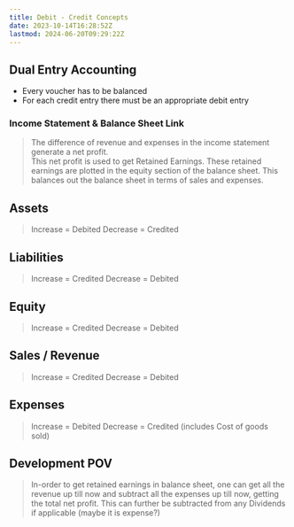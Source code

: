 ```yaml
---
title: Debit - Credit Concepts
date: 2023-10-14T16:28:52Z
lastmod: 2024-06-20T09:29:22Z
---
```


## Dual Entry Accounting

* Every voucher has to be balanced
* For each credit entry there must be an appropriate debit entry

### Income Statement & Balance Sheet Link

> The difference of revenue and expenses in the income statement generate a net profit.\
> This net profit is used to get Retained Earnings. These retained earnings are plotted in the equity section of the balance sheet. This balances out the balance sheet in terms of sales and expenses.

## Assets

> Increase = Debited
> Decrease = Credited

## Liabilities

> Increase = Credited
> Decrease = Debited

## Equity

> Increase = Credited
> Decrease = Debited

## Sales / Revenue

> Increase = Credited
> Decrease = Debited

## Expenses

> Increase = Debited
> Decrease = Credited
> (includes Cost of goods sold)

## Development POV

> In-order to get retained earnings in balance sheet, one can get all the revenue up till now and subtract all the expenses up till now, getting the total net profit. This can further be subtracted from any Dividends if applicable (maybe it is expense?)
